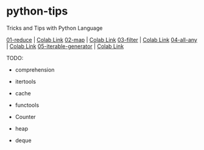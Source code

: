 # python-tips
Tricks and Tips with Python Language

[01-reduce](./notebooks/01_reduce.ipynb) |  [Colab Link](https://colab.research.google.com/github/x-du/python-tips/blob/main/notebooks/01_reduce.ipynb)
[02-map](./notebooks/02_map.ipynb) |  [Colab Link](https://colab.research.google.com/github/x-du/python-tips/blob/main/notebooks/02_map.ipynb)
[03-filter](./notebooks/03_filter.ipynb) | [Colab Link](https://colab.research.google.com/github/x-du/python-tips/blob/main/notebooks/03_filter.ipynb)
[04-all-any](./notebooks/04_all_any.ipynb) | [Colab Link](https://colab.research.google.com/github/x-du/python-tips/blob/main/notebooks/04_all_any.ipynb)
[05-iterable-generator](./notebooks/05_iterable_generator.ipynb) | [Colab Link](https://colab.research.google.com/github/x-du/python-tips/blob/main/notebooks/05_iterable_generator.ipynb)


TODO:


- comprehension

- itertools
- cache
- functools
- Counter
- heap
- deque


